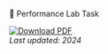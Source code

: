📌 Performance Lab Task

[![Download PDF](https://img.shields.io/badge/📄_Download_Full_PDF-important)](https://github.com/krysaDima/PerformanceLab/raw/main/zadanie-nt-performance-lab-7ae790c9ce.pdf)  
*Last updated: 2024*
